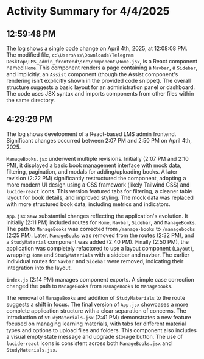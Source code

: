 # Activity Summary for 4/4/2025

## 12:59:48 PM
The log shows a single code change on April 4th, 2025, at 12:08:08 PM.  The modified file, `c:\Users\ss\Downloads\Telegram Desktop\LMS_admin_frontend\src\component\Home.jsx`, is a React component named `Home`. This component renders a page containing a `Navbar`, a `Sidebar`, and implicitly, an `Assist` component (though the Assist component's rendering isn't explicitly shown in the provided code snippet). The overall structure suggests a basic layout for an administration panel or dashboard.  The code uses JSX syntax and imports components from other files within the same directory.


## 4:29:29 PM
The log shows development of a React-based LMS admin frontend.  Significant changes occurred between 2:07 PM and 2:50 PM on April 4th, 2025.

`ManageBooks.jsx` underwent multiple revisions. Initially (2:07 PM and 2:10 PM), it displayed a basic book management interface with mock data, filtering, pagination, and modals for adding/uploading books.  A later revision (2:22 PM) significantly restructured the component, adopting a more modern UI design using a CSS framework (likely Tailwind CSS) and  `lucide-react` icons. This version featured tabs for filtering, a cleaner table layout for book details, and improved styling.  The mock data was replaced with more structured book data, including metrics and indicators.

`App.jsx` saw substantial changes reflecting the application's evolution.  It initially (2:11 PM) included routes for `Home`, `Navbar`, `Sidebar`, and `ManageBooks`. The path to `ManageBooks` was corrected from `/manage-books` to `/managebooks` (2:25 PM). Later,  `ManageBooks` was removed from the routes (2:32 PM), and  a `StudyMaterial` component was added (2:40 PM). Finally (2:50 PM), the application was completely refactored to use a layout component (`Layout`), wrapping `Home` and `StudyMaterials` with a sidebar and navbar.  The earlier individual routes for `Navbar` and `Sidebar` were removed, indicating their integration into the layout.

`index.js` (2:14 PM) manages component exports. A simple case correction changed the path to `ManageBooks` from `ManageBooks` to `Managebooks`.

The removal of `ManageBooks` and addition of `StudyMaterials` to the route suggests a shift in focus.  The final version of `App.jsx` showcases a more complete application structure with a clear separation of concerns.  The introduction of `StudyMaterials.jsx` (2:41 PM) demonstrates a new feature focused on managing learning materials, with tabs for different material types and options to upload files and folders. This component also includes a visual empty state message and upgrade storage button.  The use of `lucide-react` icons is consistent across both `ManageBooks.jsx` and `StudyMaterials.jsx`.
